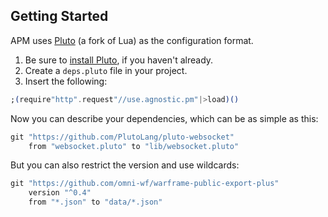 ## Getting Started

APM uses [Pluto](https://pluto-lang.org/) (a fork of Lua) as the configuration format.

1. Be sure to [install Pluto](https://pluto-lang.org/docs/Getting%20Started), if you haven't already.
2. Create a `deps.pluto` file in your project.
3. Insert the following:
```elixir
;(require"http".request"//use.agnostic.pm"|>load)()
```

Now you can describe your dependencies, which can be as simple as this:

```elixir
git "https://github.com/PlutoLang/pluto-websocket"
    from "websocket.pluto" to "lib/websocket.pluto"
```
But you can also restrict the version and use wildcards:

```elixir
git "https://github.com/omni-wf/warframe-public-export-plus"
    version "^0.4"
    from "*.json" to "data/*.json"
```

